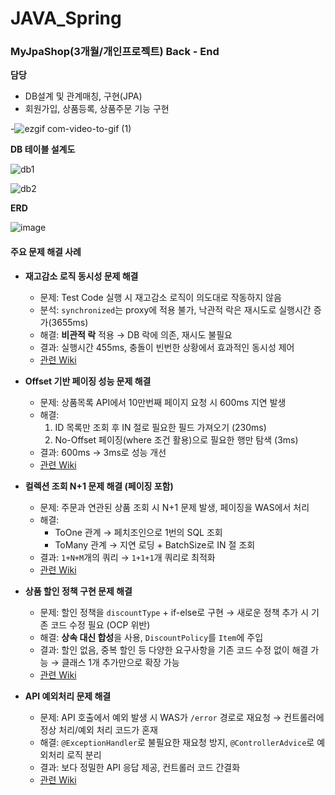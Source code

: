# JAVA_Spring

### MyJpaShop(3개월/개인프로젝트) Back - End


**담당**

- DB설계 및 관계매칭, 구현(JPA)
- 회원가입, 상품등록, 상품주문 기능 구현

-![ezgif com-video-to-gif (1)](https://github.com/DongHoonYu96/JAVA_Spring/assets/50190387/bb73b84d-aaff-4fac-87b7-b4784ffb9d5d)

**DB 테이블 설계도**

![db1](https://github.com/DongHoonYu96/JAVA_Spring/assets/50190387/dc110340-5623-46cb-8518-64f1b2277120)

![db2](https://github.com/DongHoonYu96/JAVA_Spring/assets/50190387/889f556c-0e3a-4ffb-817f-ccc485f92235)

**ERD**

![image](https://github.com/user-attachments/assets/9d002545-f062-4273-865f-9ecc10c2d0c6)


#### 주요 문제 해결 사례

- **재고감소 로직 동시성 문제 해결**  
  - 문제: Test Code 실행 시 재고감소 로직이 의도대로 작동하지 않음  
  - 분석: `synchronized`는 proxy에 적용 불가, 낙관적 락은 재시도로 실행시간 증가(3655ms)  
  - 해결: **비관적 락** 적용 → DB 락에 의존, 재시도 불필요  
  - 결과: 실행시간 455ms, 충돌이 빈번한 상황에서 효과적인 동시성 제어  
  - [관련 Wiki](https://mini-96.tistory.com/865)  

- **Offset 기반 페이징 성능 문제 해결**  
  - 문제: 상품목록 API에서 10만번째 페이지 요청 시 600ms 지연 발생  
  - 해결:  
    1. ID 목록만 조회 후 IN 절로 필요한 필드 가져오기 (230ms)  
    2. No-Offset 페이징(where 조건 활용)으로 필요한 행만 탐색 (3ms)  
  - 결과: 600ms → 3ms로 성능 개선  
  - [관련 Wiki](https://mini-96.tistory.com/882)  

- **컬렉션 조회 N+1 문제 해결 (페이징 포함)**  
  - 문제: 주문과 연관된 상품 조회 시 N+1 문제 발생, 페이징을 WAS에서 처리  
  - 해결:  
    - ToOne 관계 → 페치조인으로 1번의 SQL 조회  
    - ToMany 관계 → 지연 로딩 + BatchSize로 IN 절 조회  
  - 결과: `1+N+M`개의 쿼리 → `1+1+1`개 쿼리로 최적화  
  - [관련 Wiki](https://mini-96.tistory.com/829)  

- **상품 할인 정책 구현 문제 해결**  
  - 문제: 할인 정책을 `discountType` + if-else로 구현 → 새로운 정책 추가 시 기존 코드 수정 필요 (OCP 위반)  
  - 해결: **상속 대신 합성**을 사용, `DiscountPolicy`를 `Item`에 주입  
  - 결과: 할인 없음, 중복 할인 등 다양한 요구사항을 기존 코드 수정 없이 해결 가능 → 클래스 1개 추가만으로 확장 가능  
  - [관련 Wiki](https://mini-96.tistory.com/928)

- **API 예외처리 문제 해결**  
  - 문제: API 호출에서 예외 발생 시 WAS가 `/error` 경로로 재요청 → 컨트롤러에 정상 처리/예외 처리 코드가 혼재  
  - 해결: `@ExceptionHandler`로 불필요한 재요청 방지, `@ControllerAdvice`로 예외처리 로직 분리  
  - 결과: 보다 정밀한 API 응답 제공, 컨트롤러 코드 간결화  
  - [관련 Wiki](https://mini-96.tistory.com/876)  
